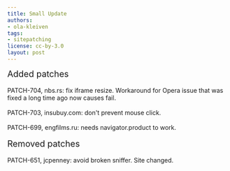 ```yaml
---
title: Small Update
authors:
- ola-kleiven
tags:
- sitepatching
license: cc-by-3.0
layout: post
---
```


<span style="font-size: 140%">Added patches</span><br/><br/>PATCH-704, nbs.rs: fix iframe resize. Workaround for Opera issue that was fixed a long time ago now causes fail.<br/><br/>PATCH-703, insubuy.com: don&#39;t prevent mouse click.<br/><br/>PATCH-699, engfilms.ru: needs navigator.product to work.<br/> <br/><span style="font-size: 140%">Removed patches</span><br/><br/>PATCH-651, jcpenney: avoid broken sniffer. Site changed.
